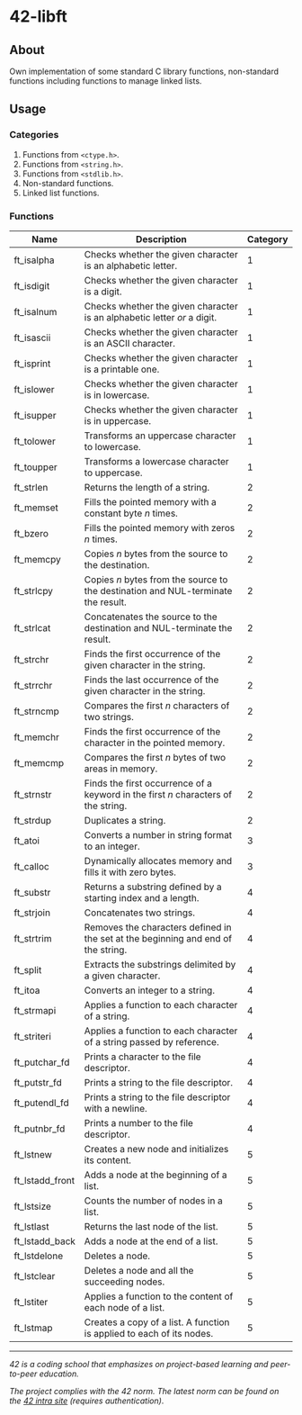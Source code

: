 # 42-libft

## About
Own implementation of some standard C library functions, non-standard functions including functions to manage linked lists.

<!--
## Getting started
### Prerequisites
### Installation
-->


## Usage

### Categories
1. Functions from `<ctype.h>`.  
2. Functions from `<string.h>`.  
3. Functions from `<stdlib.h>`.  
4. Non-standard functions.  
5. Linked list functions.  

### Functions

|Name|Description|Category|
|---|---|---|
|ft_isalpha|Checks whether the given character is an alphabetic letter.|1|
|ft_isdigit|Checks whether the given character is a digit.|1|
|ft_isalnum|Checks whether the given character is an alphabetic letter *or* a digit.|1|
|ft_isascii|Checks whether the given character is an ASCII character.|1|
|ft_isprint|Checks whether the given character is a printable one.|1|
|ft_islower|Checks whether the given character is in lowercase.|1|
|ft_isupper|Checks whether the given character is in uppercase.|1|
|ft_tolower|Transforms an uppercase character to lowercase.|1|
|ft_toupper|Transforms a lowercase character to uppercase.|1|
|ft_strlen|Returns the length of a string.|2|
|ft_memset|Fills the pointed memory with a constant byte *n* times.|2|
|ft_bzero|Fills the pointed memory with zeros *n* times.|2|
|ft_memcpy|Copies *n* bytes from the source to the destination.|2|
|ft_strlcpy|Copies *n* bytes from the source to the destination and NUL-terminate the result.|2|
|ft_strlcat|Concatenates the source to the destination and NUL-terminate the result.|2|
|ft_strchr|Finds the first occurrence of the given character in the string.|2|
|ft_strrchr|Finds the last occurrence of the given character in the string.|2|
|ft_strncmp|Compares the first *n* characters of two strings.|2|
|ft_memchr|Finds the first occurrence of the character in the pointed memory.|2|
|ft_memcmp|Compares the first *n* bytes of two areas in memory.|2|
|ft_strnstr|Finds the first occurrence of a keyword in the first *n* characters of the string.|2|
|ft_strdup|Duplicates a string.|2|
|ft_atoi|Converts a number in string format to an integer.|3|
|ft_calloc|Dynamically allocates memory and fills it with zero bytes.|3|
|ft_substr|Returns a substring defined by a starting index and a length.|4|
|ft_strjoin|Concatenates two strings.|4|
|ft_strtrim|Removes the characters defined in the set at the beginning and end of the string.|4|
|ft_split|Extracts the substrings delimited by a given character.|4|
|ft_itoa|Converts an integer to a string.|4|
|ft_strmapi|Applies a function to each character of a string.|4|
|ft_striteri|Applies a function to each character of a string passed by reference.|4|
|ft_putchar_fd|Prints a character to the file descriptor.|4|
|ft_putstr_fd|Prints a string to the file descriptor.|4|
|ft_putendl_fd|Prints a string to the file descriptor with a newline.|4|
|ft_putnbr_fd|Prints a number to the file descriptor.|4|
|ft_lstnew|Creates a new node and initializes its content.|5|
|ft_lstadd_front|Adds a node at the beginning of a list.|5|
|ft_lstsize|Counts the number of nodes in a list.|5|
|ft_lstlast|Returns the last node of the list.|5|
|ft_lstadd_back|Adds a node at the end of a list.|5|
|ft_lstdelone|Deletes a node.|5|
|ft_lstclear|Deletes a node and all the succeeding nodes.|5|
|ft_lstiter|Applies a function to the content of each node of a list.|5|
|ft_lstmap|Creates a copy of a list. A function is applied to each of its nodes.|5|  

<!--## Roadmap-->
<!--## Contributing-->
<!--## License-->
<!--## Contact-->
<!--## Aknowledgements-->

---
*42 is a coding school that emphasizes on project-based learning and peer-to-peer education.*

*The project complies with the 42 norm. The latest norm can be found on the [42 intra site](https://meta.intra.42.fr/articles/the-norm-v4) (requires authentication)*.